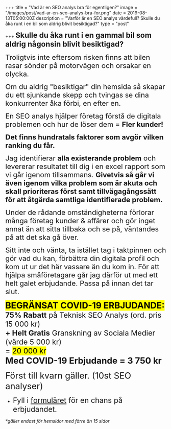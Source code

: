 +++
title = "Vad är en SEO analys bra för egentligen?"
image = "/images/post/vad-ar-en-seo-analys-bra-for.png"
date = 2019-08-13T05:00:00Z
description = "Varför är en SEO analys värdefull? Skulle du åka runt i en bil som aldrig blivit besiktigad?"
type = "post"

+++
**<span style="font-size:23px;">Skulle du åka runt i en gammal bil som aldrig någonsin blivit besiktigad?</span>**

<span style="font-size:22px;">Troligtvis inte eftersom risken finns att bilen rasar sönder på motorvägen och orsakar en olycka.</span>

<span style="font-size:22px;">Om du aldrig "besiktigar" din hemsida så skapar du ett sjunkande skepp och tvingas se dina konkurrenter åka förbi, en efter en.</span>

<span style="font-size:22px;">En SEO analys hjälper företag förstå de digitala problemen och hur de löser dem = **Fler kunder!**</span> 

**<span style="font-size:22px;">Det finns hundratals faktorer som avgör vilken ranking du får.</span>**

<span style="font-size:22px;">Jag identifierar **alla existerande problem** och levererar resultatet till dig i en excel rapport som vi går igenom tillsammans. **Givetvis så går vi även igenom vilka problem som är akuta och skall prioriteras först samt tillvägagångssätt för att åtgärda samtliga identifierade problem.</span>**

<span style="font-size:22px;">Under de rådande omständigheterna förlorar många företag kunder & affärer och gör inget annat än att sitta tillbaka och se på, väntandes på att det ska gå över.</span>

<span style="font-size:22px;">Sitt inte och vänta, ta istället tag i taktpinnen och gör vad du kan, förbättra din digitala profil och kom ut ur det här vassare än du kom in. För att hjälpa småföretagare går jag därför ut med ett helt galet erbjudande. Passa på innan det tar slut.  </span>
 
**<span style="font-size:27px;"><mark>BEGRÄNSAT COVID-19 ERBJUDANDE:</mark></span>**  
<span style="font-size:23px;">**75% Rabatt** på Teknisk SEO Analys (ord. pris 15 000 kr)   
**+ Helt Gratis** Granskning av Sociala Medier (värde 5 000 kr)   
= <mark>20 000 kr</mark>   
**<span style="font-size:27px;">Med COVID-19 Erbjudande = <span class="highlight">3 750 kr</span></span>**

<span style="font-size:27px;">Först till kvarn gäller. (10st SEO analyser)</span>  
* <span style="font-size:23px;">Fyll i [formuläret](länk) för en chans på erbjudandet.</span>

<span style="font-size:14px; font-style:italic;">*gäller endast för hemsidor med färre än 15 sidor  
</span> 












